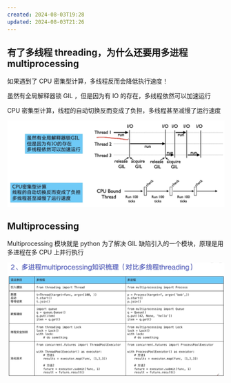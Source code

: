 ```yaml
---
created: 2024-08-03T19:28
updated: 2024-08-03T21:26
---
```


## 有了多线程 threading，为什么还要用多进程 multiprocessing

如果遇到了 CPU 密集型计算，多线程反而会降低执行速度！

虽然有全局解释器锁 GIL ，但是因为有 IO 的存在，多线程依然可以加速运行

CPU 密集型计算，线程的自动切换反而变成了负担，多线程甚至减慢了运行速度

![](./assets/image-3-多进程并发编程-2024-08-03_19-31-06-568.png)

## Multiprocessing

Multiprocessing 模块就是 python 为了解决 GIL 缺陷引入的一个模块，原理是用多进程在多 CPU 上并行执行

![](./assets/image-3-多进程并发编程-2024-08-03_21-26-29-221.png)
